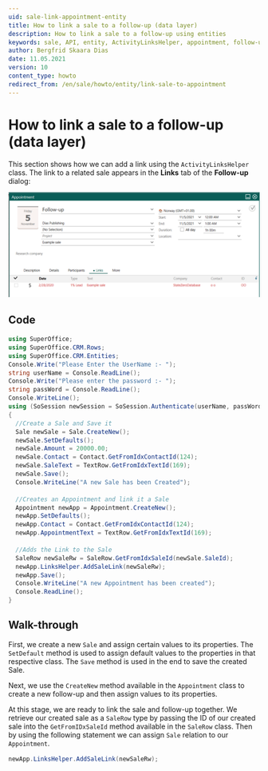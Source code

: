 ```yaml
---
uid: sale-link-appointment-entity
title: How to link a sale to a follow-up (data layer)
description: How to link a sale to a follow-up using entities
keywords: sale, API, entity, ActivityLinksHelper, appointment, follow-up
author: Bergfrid Skaara Dias
date: 11.05.2021
version: 10
content_type: howto
redirect_from: /en/sale/howto/entity/link-sale-to-appointment
---
```


# How to link a sale to a follow-up (data layer)

This section shows how we can add a link using the `ActivityLinksHelper` class. The link to a related sale appears in the **Links** tab of the **Follow-up** dialog:

![Links tab of the Follow-up dialog -screenshot][img1]

## Code

```csharp
using SuperOffice;
using SuperOffice.CRM.Rows;
using SuperOffice.CRM.Entities;
Console.Write("Please Enter the UserName :- ");
string userName = Console.ReadLine();
Console.Write("Please enter the password :- ");
string passWord = Console.ReadLine();
Console.WriteLine();
using (SoSession newSession = SoSession.Authenticate(userName, passWord))1
{
  //Create a Sale and Save it
  Sale newSale = Sale.CreateNew();
  newSale.SetDefaults();
  newSale.Amount = 20000.00;
  newSale.Contact = Contact.GetFromIdxContactId(124);
  newSale.SaleText = TextRow.GetFromIdxTextId(169);
  newSale.Save();
  Console.WriteLine("A new Sale has been Created");

  //Creates an Appointment and link it a Sale
  Appointment newApp = Appointment.CreateNew();
  newApp.SetDefaults();
  newApp.Contact = Contact.GetFromIdxContactId(124);
  newApp.AppointmentText = TextRow.GetFromIdxTextId(169);

  //Adds the Link to the Sale
  SaleRow newSaleRw = SaleRow.GetFromIdxSaleId(newSale.SaleId);
  newApp.LinksHelper.AddSaleLink(newSaleRw);
  newApp.Save();
  Console.WriteLine("A new Appointment has been created");
  Console.ReadLine();
}
```

## Walk-through

First, we create a new `Sale` and assign certain values to its properties. The `SetDefault` method is used to assign default values to the properties in that respective class. The `Save` method is used in the end to save the created Sale.

Next, we use the `CreateNew` method available in the `Appointment` class to create a new follow-up and then assign values to its properties.

At this stage, we are ready to link the sale and follow-up together. We retrieve our created sale as a `SaleRow` type by passing the ID of our created sale into the `GetFromIDxSaleId` method available in the `SaleRow` class. Then by using the following statement we can assign `Sale` relation to our `Appointment`.

```csharp
newApp.LinksHelper.AddSaleLink(newSaleRw);
```

<!-- Referenced images -->
[img1]: ../../../../../media/loc/en/sale/sale-apt-link.png
